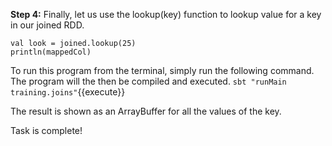 

**Step 4:** Finally, let us use the lookup(key) function to lookup value for a key in our joined RDD.


```
val look = joined.lookup(25)
println(mappedCol)
```

To run this program from the terminal, simply run the following command. The program will the then be compiled and executed.
`sbt "runMain training.joins"`{{execute}} 

The result is shown as an ArrayBuffer for all the values of the key.

Task is complete!




